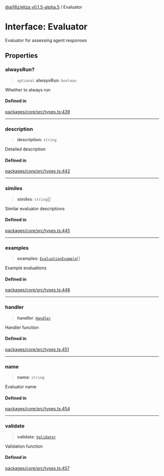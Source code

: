 [@ai16z/eliza v0.1.5-alpha.5](../index.md) / Evaluator

# Interface: Evaluator

Evaluator for assessing agent responses

## Properties

### alwaysRun?

> `optional` **alwaysRun**: `boolean`

Whether to always run

#### Defined in

[packages/core/src/types.ts:439](https://github.com/roschler/eliza/blob/main/packages/core/src/types.ts#L439)

***

### description

> **description**: `string`

Detailed description

#### Defined in

[packages/core/src/types.ts:442](https://github.com/roschler/eliza/blob/main/packages/core/src/types.ts#L442)

***

### similes

> **similes**: `string`[]

Similar evaluator descriptions

#### Defined in

[packages/core/src/types.ts:445](https://github.com/roschler/eliza/blob/main/packages/core/src/types.ts#L445)

***

### examples

> **examples**: [`EvaluationExample`](EvaluationExample.md)[]

Example evaluations

#### Defined in

[packages/core/src/types.ts:448](https://github.com/roschler/eliza/blob/main/packages/core/src/types.ts#L448)

***

### handler

> **handler**: [`Handler`](../type-aliases/Handler.md)

Handler function

#### Defined in

[packages/core/src/types.ts:451](https://github.com/roschler/eliza/blob/main/packages/core/src/types.ts#L451)

***

### name

> **name**: `string`

Evaluator name

#### Defined in

[packages/core/src/types.ts:454](https://github.com/roschler/eliza/blob/main/packages/core/src/types.ts#L454)

***

### validate

> **validate**: [`Validator`](../type-aliases/Validator.md)

Validation function

#### Defined in

[packages/core/src/types.ts:457](https://github.com/roschler/eliza/blob/main/packages/core/src/types.ts#L457)
